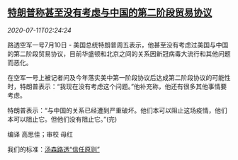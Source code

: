 <!--1594436122000-->
[特朗普称甚至没有考虑与中国的第二阶段贸易协议](https://cn.reuters.com/article/us-trump-trade-deal-0711-idCNKBS24C02X)
------

<div><i>2020-07-11T02:24:24</i></div><div class="StandardArticleBody_body"><p>路透空军一号7月10日 - 美国总统特朗普周五表示，他甚至没有考虑过美国与中国的第二阶段贸易协议，目前华盛顿和北京之间的关系因新冠病毒大流行和其他问题而恶化。 </p><p>在空军一号上被记者问及今年落实美中第一阶段协议后达成第二阶段协议的可能性时，特朗普表示：“我现在没有考虑这个问题。”他补充称，他还有很多其他事情要考虑。 </p><p>特朗普表示：“与中国的关系已经遭到严重破坏。他们本可以阻止这场疫情，他们本可以阻止它。但他们没有阻止它。”(完) </p><div class="Attribution_container"><div class="Attribution_attribution"><p class="Attribution_content">编译 高思佳；审校 母红 </p></div></div><div class="StandardArticleBody_trustBadgeContainer"><span class="StandardArticleBody_trustBadgeTitle">我们的标准：</span><span class="trustBadgeUrl"><a href="https://www.thomsonreuters.cn/content/dam/openweb/documents/pdf/china/brochures/about-us-1.pdf">汤森路透“信任原则”</a></span></div></div>
